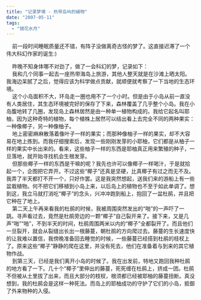 ```yaml
---
title: "记录梦境 - 热带岛屿的植物"
date: "2007-05-11"
tags: 
  - "镜花水月"
---
```


    前一段时间睡眠质量还不错，有阵子没做离奇古怪的梦了。这直接迟滞了一个伟大科幻作家的诞生:)

  
    昨晚不知身体哪不对劲了，做了一会科幻的梦，记录如下：  
    我和几个同事一起去一座热带海岛上旅游，其他人整天就是在沙滩上晒太阳。我海边呆腻了之后，觉得应该为科学做点贡献，就顺便就考察了一下当地的生态环境。  
    这个小岛面积不大，环岛走一圈也用不了一个小时。但是由于小岛从前一直没有人类居住，其生态环境被完好的保存了下来，森林覆盖了几乎整个小岛。我在小岛腹地转了几圈，发现岛上森林居然是由一种单一植物构成的。我给它起名叫耶柚，因为这种奇特的植物，每个植株上居然可以结出看上去完全不同的两种果实：一种像椰子，另一种像柚子。  
    地上密密麻麻散落着像叶子一样的果实；而那种像柚子一样的果实，却不大容易在地上拣到。而我仔细搜索后，发现一些刚刚发芽的小耶柚，它们都是从柚子一样的果实中长出来的。看来，这些柚子一样的东西是耶柚真正用来繁殖的种子，一旦落地，就开始寻找机会生根发芽。  
    但那些椰子一样的东西是干嘛的呢？我先也许可以像椰子一样喝汁，于是就拾起一个，企图把它弄开。不过这些“椰子”还真是坚硬，比真椰子有过之而无不及。我弄了半天都打不开一个，只好作罢。这是我突然想起，送我们来的游船上有一些盆栽植物。何不把它们移植到小岛上来，以后岛上的植物也不至于如此单调了。想到这，我立马就打消吃“椰子”的念头，兴冲冲跑到船上，抱回了一盆杜鹃，并且把它种在了地上。  
    第二天上午再来看我的杜鹃的时候，我被周围突然发出的“啪”的一声吓了一跳。寻声看过去，竟然是杜鹃旁边的一颗“椰子”自己裂开来了。接下来，又是几声“啪”“啪”，不到半天的时间，杜鹃周围两米以内的“椰子”全都裂开了。而且他们一旦裂开，就会从裂缝出长出一根藤蔓，朝杜鹃的方向爬过去。藤蔓的生长速度快的让我难以置信，我傍晚准备回去睡觉的时候，一些藤蔓已经搭到杜鹃的枝杈上了。原来这些“椰子”静静的爬在这里，并没有死去，他们在准备着与到来的其它植物作战。  
    到第三天，已经是我们离开小岛的时候了。我在出发前，特地又跑回我种杜鹃的地方看了一下。几十个“椰子”里伸出的藤蔓，死死缠在杜鹃上，挤成一团。杜鹃不但被从土里拔了出来，而且大部分的枝杈，根须都已经被耶柚的藤蔓扭断。真没想到，我的杜鹃会是这样一种死法。而岛上的耶柚成功的守护了它们的小岛，抵御了外来物种的入侵。
